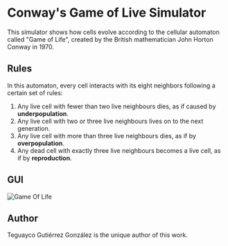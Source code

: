 # Conway's Game of Live Simulator

This simulator shows how cells evolve according to the cellular automaton called "Game of Life", created by the British mathematician John Horton Conway in 1970.

## Rules

In this automaton, every cell interacts with its eight neighbors following a certain set of rules:

1. Any live cell with fewer than two live neighbours dies, as if caused by **underpopulation**.
2. Any live cell with two or three live neighbours lives on to the next generation.
3. Any live cell with more than three live neighbours dies, as if by **overpopulation**.
4. Any dead cell with exactly three live neighbours becomes a live cell, as if by **reproduction**.

## GUI

![Game Of Life](https://user-images.githubusercontent.com/20015750/29486524-adeb72f6-84df-11e7-81af-8a691b424fd3.png)

## Author

Teguayco Gutiérrez González is the unique author of this work.